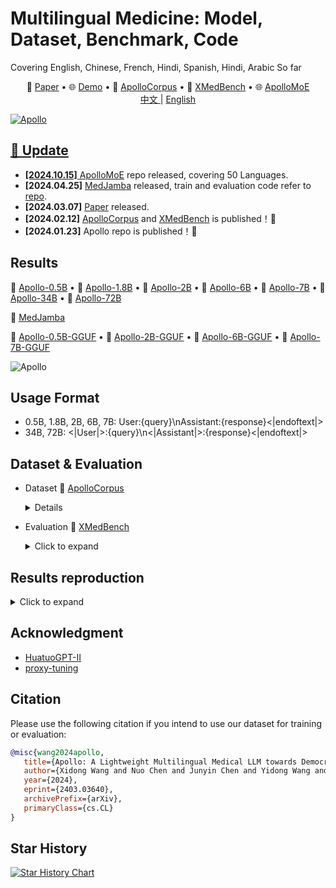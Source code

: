 # Multilingual Medicine: Model, Dataset, Benchmark, Code

Covering English, Chinese, French, Hindi, Spanish, Hindi, Arabic So far


<p align="center">
   📃 <a href="https://arxiv.org/abs/2403.03640" target="_blank">Paper</a> • 🌐 <a href="https://apollo.llmzoo.com/" target="_blank">Demo</a> • 🤗 <a href="https://huggingface.co/datasets/FreedomIntelligence/ApolloCorpus" target="_blank">ApolloCorpus</a> • 🤗 <a href="https://huggingface.co/datasets/FreedomIntelligence/XMedbench" target="_blank">XMedBench</a>  • 🌐 <a href="https://github.com/FreedomIntelligence/ApolloMoE" target="_blank">ApolloMoE</a>
   <br>  <a href="./README_zh.md"> 中文 </a> | <a href="./README.md"> English
</p>

![Apollo](assets/apollo_medium_final.png)

## 🌈 Update

* **[2024.10.15]** [ApolloMoE](https://github.com/FreedomIntelligence/ApolloMoE) repo released, covering 50 Languages.
* **[2024.04.25]** [MedJamba](https://huggingface.co/FreedomIntelligence/Apollo-MedJamba) released, train and evaluation code refer to [repo](https://github.com/FreedomIntelligence/MedJamba).
* **[2024.03.07]** [Paper](https://arxiv.org/abs/2403.03640) released.
* **[2024.02.12]** <a href="https://huggingface.co/datasets/FreedomIntelligence/ApolloCorpus" target="_blank">ApolloCorpus</a> and  <a href="https://huggingface.co/datasets/FreedomIntelligence/XMedbench" target="_blank">XMedBench</a>  is published！🎉
* **[2024.01.23]** Apollo repo is published！🎉


## Results
   🤗 <a href="https://huggingface.co/FreedomIntelligence/Apollo-0.5B" target="_blank">Apollo-0.5B</a> • 🤗 <a href="https://huggingface.co/FreedomIntelligence/Apollo-1.8B" target="_blank">Apollo-1.8B</a> • 🤗 <a href="https://huggingface.co/FreedomIntelligence/Apollo-2B" target="_blank">Apollo-2B</a>  • 🤗 <a href="https://huggingface.co/FreedomIntelligence/Apollo-6B" target="_blank">Apollo-6B</a> • 🤗 <a href="https://huggingface.co/FreedomIntelligence/Apollo-7B" target="_blank">Apollo-7B</a>  • 🤗 <a href="https://huggingface.co/FreedomIntelligence/Apollo-34B" target="_blank">Apollo-34B</a> • 🤗 <a href="https://huggingface.co/FreedomIntelligence/Apollo-72B" target="_blank">Apollo-72B</a>  
   
   🤗 <a href="https://huggingface.co/FreedomIntelligence/Apollo-MedJamba" target="_blank">MedJamba</a>

   🤗 <a href="https://huggingface.co/FreedomIntelligence/Apollo-0.5B-GGUF" target="_blank">Apollo-0.5B-GGUF</a> • 🤗 <a href="https://huggingface.co/FreedomIntelligence/Apollo-2B-GGUF" target="_blank">Apollo-2B-GGUF</a>  • 🤗 <a href="https://huggingface.co/FreedomIntelligence/Apollo-6B-GGUF" target="_blank">Apollo-6B-GGUF</a> • 🤗 <a href="https://huggingface.co/FreedomIntelligence/Apollo-7B-GGUF" target="_blank">Apollo-7B-GGUF</a> 
   
   
   
   ![Apollo](assets/result.png)
      
   

## Usage Format

- 0.5B, 1.8B, 2B, 6B, 7B: User:{query}\nAssistant:{response}<|endoftext|>
- 34B, 72B: <|User|>:{query}\n<|Assistant|>:{response}<|endoftext|>

## Dataset & Evaluation

- Dataset
  🤗 <a href="https://huggingface.co/datasets/FreedomIntelligence/ApolloCorpus" target="_blank">ApolloCorpus

   <details><summary>Click to expand</summary>

    ![Apollo](assets/dataset.png)

    - [Zip File](https://huggingface.co/datasets/FreedomIntelligence/ApolloCorpus/blob/main/ApolloCorpus.zip)
    - [Data category](https://huggingface.co/datasets/FreedomIntelligence/ApolloCorpus/tree/main/train)
       - Pretrain:
         - data item:
            - json_name: {data_source}_{language}_{data_type}.json
            - data_type: medicalBook, medicalGuideline, medicalPaper, medicalWeb(from online forum), medicalWiki
            - language: en(English), zh(chinese), es(spanish), fr(french), hi(Hindi)
            - data_type: qa(generated qa from text)
            - data_type==text: list of string
              ```
              [
                "string1",
                "string2",
                ...
              ]
              ```
            - data_type==qa: list of qa pairs(list of string)
              ```
              [
                [
                  "q1",
                  "a1",
                  "q2",
                  "a2",
                  ...
                ],
                ...
              ]
              ```
      - SFT:
          - json_name: {data_source}_{language}.json
          - data_type: code, general, math, medicalExam, medicalPatient
          - data item: list of qa pairs(list of string)
            ```
              [
                [
                  "q1",
                  "a1",
                  "q2",
                  "a2",
                  ...
                ],
                ...
              ]
              ```


   </details>
   
- Evaluation
  🤗 <a href="https://huggingface.co/datasets/FreedomIntelligence/XMedbench" target="_blank">XMedBench</a> 

   <details><summary>Click to expand</summary>
      
     - EN:
       - [MedQA-USMLE](https://huggingface.co/datasets/GBaker/MedQA-USMLE-4-options) 
       - [MedMCQA](https://huggingface.co/datasets/medmcqa/viewer/default/test)
       - [PubMedQA](https://huggingface.co/datasets/pubmed_qa): Because the results fluctuated too much, they were not used in the paper.
       - [MMLU-Medical](https://huggingface.co/datasets/cais/mmlu)
         - Clinical knowledge, Medical genetics, Anatomy, Professional medicine, College biology, College medicine
     - ZH:
       - [MedQA-MCMLE](https://huggingface.co/datasets/bigbio/med_qa/viewer/med_qa_zh_4options_bigbio_qa/test)
       - [CMB-single](https://huggingface.co/datasets/FreedomIntelligence/CMB): Not used in the paper
         - Randomly sample 2,000 multiple-choice questions with single answer.
       - [CMMLU-Medical](https://huggingface.co/datasets/haonan-li/cmmlu)
         - Anatomy, Clinical_knowledge, College_medicine, Genetics, Nutrition, Traditional_chinese_medicine, Virology
       - [CExam](https://github.com/williamliujl/CMExam): Not used in the paper
         - Randomly sample 2,000 multiple-choice questions


     - ES: [Head_qa](https://huggingface.co/datasets/head_qa)
     - FR: [Frenchmedmcqa](https://github.com/qanastek/FrenchMedMCQA)
     - HI: [MMLU_HI](https://huggingface.co/datasets/FreedomIntelligence/MMLU_Arabic)
        - Clinical knowledge, Medical genetics, Anatomy, Professional medicine, College biology, College medicine
     - AR: [MMLU_Ara](https://huggingface.co/datasets/FreedomIntelligence/MMLU_Hindi)
        - Clinical knowledge, Medical genetics, Anatomy, Professional medicine, College biology, College medicine


   </details>

   
## Results reproduction
   <details><summary>Click to expand</summary>

   
   We take Gemma-2b as example
   1. Download Dataset for project:

      ```
      bash 0.download_data.sh
      ```
    
   2. Prepare test and dev for specific model:

      
      - Create test data for with special token, you can use ./util/check.ipynb to check models' special tokens
        
       ```
       bash 1.data_process_test&dev.sh
       ```
    
   3. Prepare train data for specific model (Create tokenized data in advance):

    
      - You can adjust data Training order and Training Epoch in this step

       ```
       bash 2.data_process_train.sh
       ```
    
   4. Train the model

    
      - If you want to train in Multi Nodes please refer to ./scripts/multi_node_train_*.sh




       ```
       bash 3.single_node_train_gemma.sh
       ```

   5. (Optional) Proxy-Tuning: Directly improve model capabilities without fine-tuning

       ```
         bash src/proxy-tuning/scripts/eval/proxy_tuning.sh
       ```
   6. Evaluate your model: Generate score for benchmark
      
         ```
         bash 4.eval.sh
         ```

   7. Evaluate your model: Play with your ckpts in bash
    
         ```
         python ./src/evaluate/cli_demo.py --model_name='./ckpts/your/path/tfmr'
         ```
   
   </details>


##  Acknowledgment

- [HuatuoGPT-II](https://github.com/FreedomIntelligence/HuatuoGPT-II)
- [proxy-tuning](https://github.com/alisawuffles/proxy-tuning)

##  Citation
Please use the following citation if you intend to use our dataset for training or evaluation:

```BibTeX
@misc{wang2024apollo,
   title={Apollo: A Lightweight Multilingual Medical LLM towards Democratizing Medical AI to 6B People},
   author={Xidong Wang and Nuo Chen and Junyin Chen and Yidong Wang and Guorui Zhen and Chunxian Zhang and Xiangbo Wu and Yan Hu and Anningzhe Gao and Xiang Wan and Haizhou Li and Benyou Wang},
   year={2024},
   eprint={2403.03640},
   archivePrefix={arXiv},
   primaryClass={cs.CL}
}
```

## Star History

<a href="https://star-history.com/#FreedomIntelligence/Apollo&Date">
  <picture>
    <source media="(prefers-color-scheme: dark)" srcset="https://api.star-history.com/svg?repos=FreedomIntelligence/Apollo&type=Date&theme=dark" />
    <source media="(prefers-color-scheme: light)" srcset="https://api.star-history.com/svg?repos=FreedomIntelligence/Apollo&type=Date" />
    <img alt="Star History Chart" src="https://api.star-history.com/svg?repos=FreedomIntelligence/Apollo&type=Date" />
  </picture>
</a>
